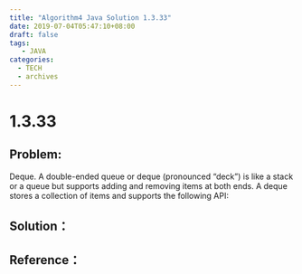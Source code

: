 ```yaml
---
title: "Algorithm4 Java Solution 1.3.33"
date: 2019-07-04T05:47:10+08:00
draft: false
tags:
   - JAVA
categories:
  - TECH
  - archives
---
```



# 1.3.33

## Problem:

Deque. A double-ended queue or deque (pronounced “deck”) is like a stack or a queue but supports adding and removing items at both ends. A deque stores a collection of items and supports the following API:

## Solution：


## Reference：


